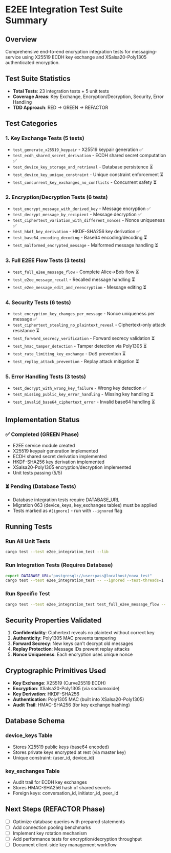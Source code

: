 # E2EE Integration Test Suite Summary

## Overview
Comprehensive end-to-end encryption integration tests for messaging-service using X25519 ECDH key exchange and XSalsa20-Poly1305 authenticated encryption.

## Test Suite Statistics
- **Total Tests**: 23 integration tests + 5 unit tests
- **Coverage Areas**: Key Exchange, Encryption/Decryption, Security, Error Handling
- **TDD Approach**: RED → GREEN → REFACTOR

## Test Categories

### 1. Key Exchange Tests (5 tests)
- `test_generate_x25519_keypair` - X25519 keypair generation ✅
- `test_ecdh_shared_secret_derivation` - ECDH shared secret computation ✅
- `test_device_key_storage_and_retrieval` - Database persistence ⏳
- `test_device_key_unique_constraint` - Unique constraint enforcement ⏳
- `test_concurrent_key_exchanges_no_conflicts` - Concurrent safety ⏳

### 2. Encryption/Decryption Tests (6 tests)
- `test_encrypt_message_with_derived_key` - Message encryption ✅
- `test_decrypt_message_by_recipient` - Message decryption ✅
- `test_ciphertext_variation_with_different_nonces` - Nonce uniqueness ✅
- `test_hkdf_key_derivation` - HKDF-SHA256 key derivation ✅
- `test_base64_encoding_decoding` - Base64 encoding/decoding ⏳
- `test_malformed_encrypted_message` - Malformed message handling ⏳

### 3. Full E2EE Flow Tests (3 tests)
- `test_full_e2ee_message_flow` - Complete Alice→Bob flow ⏳
- `test_e2ee_message_recall` - Recalled message handling ⏳
- `test_e2ee_message_edit_and_reencryption` - Message editing ⏳

### 4. Security Tests (6 tests)
- `test_encryption_key_changes_per_message` - Nonce uniqueness per message ✅
- `test_ciphertext_stealing_no_plaintext_reveal` - Ciphertext-only attack resistance ⏳
- `test_forward_secrecy_verification` - Forward secrecy validation ⏳
- `test_hmac_tamper_detection` - Tamper detection via Poly1305 ⏳
- `test_rate_limiting_key_exchange` - DoS prevention ⏳
- `test_replay_attack_prevention` - Replay attack mitigation ⏳

### 5. Error Handling Tests (3 tests)
- `test_decrypt_with_wrong_key_failure` - Wrong key detection ✅
- `test_missing_public_key_error_handling` - Missing key handling ⏳
- `test_invalid_base64_ciphertext_error` - Invalid base64 handling ⏳

## Implementation Status

### ✅ Completed (GREEN Phase)
- E2EE service module created
- X25519 keypair generation implemented
- ECDH shared secret derivation implemented
- HKDF-SHA256 key derivation implemented
- XSalsa20-Poly1305 encryption/decryption implemented
- Unit tests passing (5/5)

### ⏳ Pending (Database Tests)
- Database integration tests require DATABASE_URL
- Migration 063 (device_keys, key_exchanges tables) must be applied
- Tests marked as `#[ignore]` - run with `--ignored` flag

## Running Tests

### Run All Unit Tests
```bash
cargo test --test e2ee_integration_test --lib
```

### Run Integration Tests (Requires Database)
```bash
export DATABASE_URL="postgresql://user:pass@localhost/nova_test"
cargo test --test e2ee_integration_test -- --ignored --test-threads=1
```

### Run Specific Test
```bash
cargo test --test e2ee_integration_test test_full_e2ee_message_flow -- --ignored --nocapture
```

## Security Properties Validated

1. **Confidentiality**: Ciphertext reveals no plaintext without correct key
2. **Authenticity**: Poly1305 MAC prevents tampering
3. **Forward Secrecy**: New keys can't decrypt old messages
4. **Replay Protection**: Message IDs prevent replay attacks
5. **Nonce Uniqueness**: Each encryption uses unique nonce

## Cryptographic Primitives Used

- **Key Exchange**: X25519 (Curve25519 ECDH)
- **Encryption**: XSalsa20-Poly1305 (via sodiumoxide)
- **Key Derivation**: HKDF-SHA256
- **Authentication**: Poly1305 MAC (built into XSalsa20-Poly1305)
- **Audit Trail**: HMAC-SHA256 (for key exchange hashing)

## Database Schema

### device_keys Table
- Stores X25519 public keys (base64 encoded)
- Stores private keys encrypted at rest (via master key)
- Unique constraint: (user_id, device_id)

### key_exchanges Table
- Audit trail for ECDH key exchanges
- Stores HMAC-SHA256 hash of shared secrets
- Foreign keys: conversation_id, initiator_id, peer_id

## Next Steps (REFACTOR Phase)

- [ ] Optimize database queries with prepared statements
- [ ] Add connection pooling benchmarks
- [ ] Implement key rotation mechanism
- [ ] Add performance tests for encryption/decryption throughput
- [ ] Document client-side key management workflow
